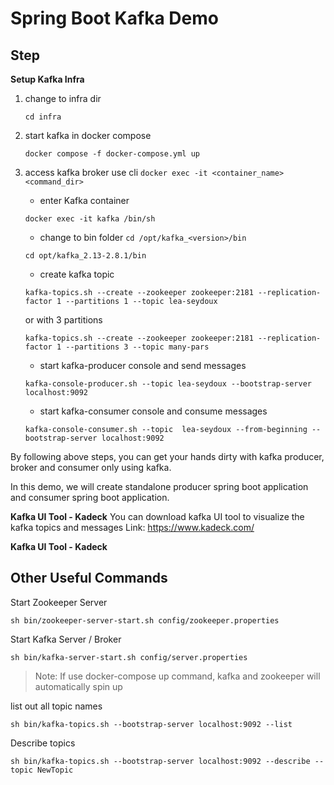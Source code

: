 # Spring Boot Kafka Demo


## Step


**Setup Kafka Infra**

1. change to infra dir 
    ```
   cd infra
   ```
   
2. start kafka in docker compose
   ```shell
   docker compose -f docker-compose.yml up
   ```
   
3. access kafka broker use cli `docker exec -it <container_name> <command_dir>`

   + enter Kafka container
   ```shell
   docker exec -it kafka /bin/sh
   ```
   + change to bin folder `cd /opt/kafka_<version>/bin`
   ```shell
   cd opt/kafka_2.13-2.8.1/bin
   ```
   + create kafka topic
   ```shell
   kafka-topics.sh --create --zookeeper zookeeper:2181 --replication-factor 1 --partitions 1 --topic lea-seydoux
   ```
   or with 3 partitions
   ```shell
   kafka-topics.sh --create --zookeeper zookeeper:2181 --replication-factor 1 --partitions 3 --topic many-pars
   ```

   + start kafka-producer console and send messages
   ```shell
   kafka-console-producer.sh --topic lea-seydoux --bootstrap-server localhost:9092
   ```
   + start kafka-consumer console and consume messages
   ```shell
   kafka-console-consumer.sh --topic  lea-seydoux --from-beginning --bootstrap-server localhost:9092
   ```

By following above steps, you can get your hands dirty with kafka producer, broker and consumer only using kafka.

In this demo, we will create standalone producer spring boot application and consumer spring boot application.

**Kafka UI Tool - Kadeck**
You can download kafka UI tool to visualize the kafka topics and messages
Link: https://www.kadeck.com/

**Kafka UI Tool - Kadeck**


## Other Useful Commands
Start Zookeeper Server
```shell
sh bin/zookeeper-server-start.sh config/zookeeper.properties
```

Start Kafka Server / Broker
```shell
sh bin/kafka-server-start.sh config/server.properties
```
> Note: If use docker-compose up command, kafka and zookeeper will automatically spin up

list out all topic names
```shell
sh bin/kafka-topics.sh --bootstrap-server localhost:9092 --list
```

Describe topics
```shell
sh bin/kafka-topics.sh --bootstrap-server localhost:9092 --describe --topic NewTopic
```
